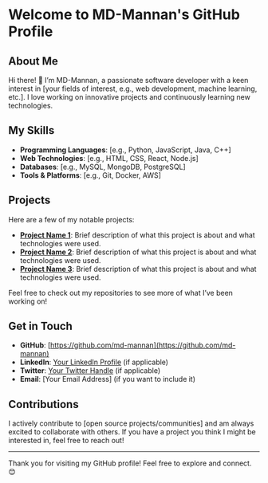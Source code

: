 # Welcome to MD-Mannan's GitHub Profile

## About Me

Hi there! 👋 I’m MD-Mannan, a passionate software developer with a keen interest in [your fields of interest, e.g., web development, machine learning, etc.]. I love working on innovative projects and continuously learning new technologies.

## My Skills

- **Programming Languages**: [e.g., Python, JavaScript, Java, C++]
- **Web Technologies**: [e.g., HTML, CSS, React, Node.js]
- **Databases**: [e.g., MySQL, MongoDB, PostgreSQL]
- **Tools & Platforms**: [e.g., Git, Docker, AWS]

## Projects

Here are a few of my notable projects:

- **[Project Name 1](link-to-project)**: Brief description of what this project is about and what technologies were used.
- **[Project Name 2](link-to-project)**: Brief description of what this project is about and what technologies were used.
- **[Project Name 3](link-to-project)**: Brief description of what this project is about and what technologies were used.

Feel free to check out my repositories to see more of what I’ve been working on!

## Get in Touch

- **GitHub**: [https://github.com/md-mannan](https://github.com/md-mannan)
- **LinkedIn**: [Your LinkedIn Profile](link-to-your-linkedin-profile) (if applicable)
- **Twitter**: [Your Twitter Handle](link-to-your-twitter-profile) (if applicable)
- **Email**: [Your Email Address] (if you want to include it)

## Contributions

I actively contribute to [open source projects/communities] and am always excited to collaborate with others. If you have a project you think I might be interested in, feel free to reach out!

---

Thank you for visiting my GitHub profile! Feel free to explore and connect. 😊

<!-- Optional: Add a profile picture or other custom elements if desired -->
